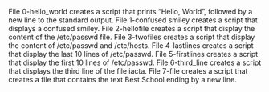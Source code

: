 File 0-hello_world creates a script that prints “Hello, World”, followed by a new line to the standard output.
File 1-confused smiley creates a script that displays a confused smiley.
File 2-hellofile creates a script that display the content of the /etc/passwd file.
File 3-twofiles creates a script that display the content of /etc/passwd and /etc/hosts.
File 4-lastlines creates a script that display the last 10 lines of /etc/passwd.
File 5-firstlines creates a script that display the first 10 lines of /etc/passwd.
File 6-third_line creates a script that displays the third line of the file iacta.
File 7-file creates a script that creates a file that contains the text Best School ending by a new line.
